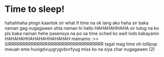 # Time to sleep!
hahahhaha ptngn kaantok
sir what if time na
ok lang ako haha
sir baka naman
gag nugagawen
shta naman
hi hello HAHAHAHHAHA
sir tulog na ko pls
baka naman hehe
pasensya na po sa time sched ko 
awit lods
kakayanin
HAHAHAHHAHAHAHHAHAHAH
mamamo
:>>
SIRRRRRRRRRRRRRRRRRRRRRRRRRRRRRRRRRR
tagal mag time oh
lollipop
mwuah eme
huvigdvuygrygvbvrfyug
miss ko na siya char
nugagawen (2)
